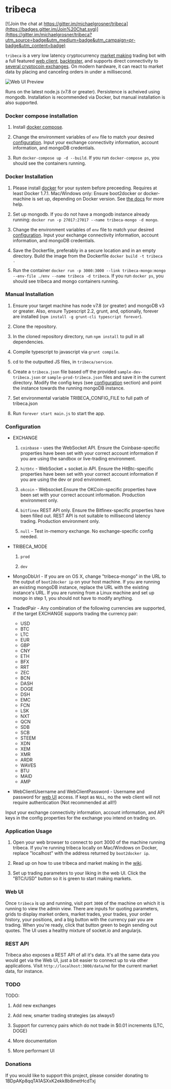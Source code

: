 # tribeca

[![Join the chat at https://gitter.im/michaelgrosner/tribeca](https://badges.gitter.im/Join%20Chat.svg)](https://gitter.im/michaelgrosner/tribeca?utm_source=badge&utm_medium=badge&utm_campaign=pr-badge&utm_content=badge)

`tribeca` is a very low latency cryptocurrency [market making](https://github.com/michaelgrosner/tribeca/wiki#what-is-market-making) trading bot with a full featured [web client](https://github.com/michaelgrosner/tribeca#web-ui), [backtester](https://github.com/michaelgrosner/tribeca/wiki#how-can-i-test-new-trading-strategies), and supports direct connectivity to [several cryptocoin exchanges](https://github.com/michaelgrosner/tribeca#configuration). On modern hardware, it can react to market data by placing and canceling orders in under a millisecond. 

![Web UI Preview](https://raw.githubusercontent.com/michaelgrosner/tribeca/master/docs/web_ui_preview.png)

Runs on the latest node.js (v7.8 or greater). Persistence is acheived using mongodb. Installation is recommended via Docker, but manual installation is also supported.

### Docker compose installation

1. Install [docker compose](https://docs.docker.com/compose/install/).

2. Change the environment variables of `env` file to match your desired [configuration](https://github.com/michaelgrosner/tribeca#configuration). Input your exchange connectivity information, account information, and mongoDB credentials.

3. Run `docker-compose up -d --build`. If you run `docker-compose ps`, you should see the containers running.

### Docker Installation

1. Please install [docker](https://www.docker.com/) for your system before preceeding. Requires at least Docker 1.7.1. Mac/Windows only: Ensure boot2docker or docker-machine is set up, depending on Docker version. See [the docs](https://docs.docker.com/installation/mac/) for more help.

2. Set up mongodb. If you do not have a mongodb instance already running: `docker run -p 27017:27017 --name tribeca-mongo -d mongo`.

2. Change the environment variables of `env` file to match your desired [configuration](https://github.com/michaelgrosner/tribeca#configuration). Input your exchange connectivity information, account information, and mongoDB credentials.

4. Save the Dockerfile, preferably in a secure location and in an empty directory. Build the image from the Dockerfile `docker build -t tribeca .`

5. Run the container `docker run -p 3000:3000 --link tribeca-mongo:mongo --env-file ./env --name tribeca -d tribeca`. If you run `docker ps`, you should see tribeca and mongo containers running.

### Manual Installation

1. Ensure your target machine has node v7.8 (or greater) and mongoDB v3 or greater. Also, ensure Typescript 2.2, grunt, and, optionally, forever are installed (`npm install -g grunt-cli typescript forever`).

2. Clone the repository.

3. In the cloned repository directory, run `npm install` to pull in all dependencies.

4. Compile typescript to javascript via `grunt compile`.

5. cd to the outputted JS files, in `tribeca/service`. 

6. Create a `tribeca.json` file based off the provided `sample-dev-tribeca.json` or `sample-prod-tribeca.json` files and save it in the current directory. Modify the config keys (see [configuration](https://github.com/michaelgrosner/tribeca#configuration) section) and point the instance towards the running mongoDB instance.

7. Set environmental variable TRIBECA_CONFIG_FILE to full path of tribeca.json

8. Run `forever start main.js` to start the app.

### Configuration

  * EXCHANGE
  
    1. `coinbase` - uses the WebSocket API. Ensure the Coinbase-specific properties have been set with your correct account information if you are using the sandbox or live-trading environment.
    
    2. `hitbtc` - WebSocket + socket.io API. Ensure the HitBtc-specific properties have been set with your correct account information if you are using the dev or prod environment.
    
    3. `okcoin` - Websocket.Ensure the OKCoin-specific properties have been set with your correct account information. Production environment only.
    
    4. `bitfinex` REST API only. Ensure the Bitfinex-specific properties have been filled out. REST API is not suitable to millisecond latency trading. Production environment only.
    
    5. `null` - Test in-memory exchange. No exchange-specific config needed.
    
  * TRIBECA_MODE
  
    1. `prod`
    
    2. `dev`
    
  * MongoDbUrl - If you are on OS X, change "tribeca-mongo" in the URL to the output of `boot2docker ip` on your host machine. If you are running an existing mongoDB instance, replace the URL with the existing instance's URL. If you are running from a Linux machine and set up mongo in step 1, you should not have to modify anything.
  
  * TradedPair - Any combination of the following currencies are supported, if the target EXCHANGE supports trading the currency pair:
  
    - USD
    - BTC
    - LTC
    - EUR
    - GBP
    - CNY
    - ETH
    - BFX
    - RRT
    - ZEC
    - BCN
    - DASH
    - DOGE
    - DSH
    - EMC
    - FCN
    - LSK
    - NXT
    - QCN
    - SDB
    - SCB
    - STEEM
    - XDN
    - XEM
    - XMR
    - ARDR
    - WAVES
    - BTU
    - MAID
    - AMP
    
  * WebClientUsername and WebClientPassword - Username and password for [web UI](https://github.com/michaelgrosner/tribeca#web-ui) access. If kept as `NULL`, no the web client will not require authentication (Not recommended at all!!)

Input your exchange connectivity information, account information, and API keys in the config properties for the exchange you intend on trading on.

### Application Usage

1. Open your web browser to connect to port 3000 of the machine running tribeca. If you're running tribeca locally on Mac/Windows on Docker, replace "localhost" with the address returned by `boot2docker ip`.

2. Read up on how to use tribeca and market making in the [wiki](https://github.com/michaelgrosner/tribeca/wiki).

3. Set up trading parameters to your liking in the web UI. Click the "BTC/USD" button so it is green to start making markets.

### Web UI

Once `tribeca` is up and running, visit port `3000` of the machine on which it is running to view the admin view. There are inputs for quoting parameters, grids to display market orders, market trades, your trades, your order history, your positions, and a big button with the currency pair you are trading. When you're ready, click that button green to begin sending out quotes. The UI uses a healthy mixture of socket.io and angularjs.

### REST API

Tribeca also exposes a REST API of all it's data. It's all the same data you would get via the Web UI, just a bit easier to connect up to via other applications. Visit `http://localhost:3000/data/md` for the current market data, for instance.

### TODO

TODO:

1. Add new exchanges

2. Add new, smarter trading strategies (as always!)

3. Support for currency pairs which do not trade in $0.01 increments (LTC, DOGE)

4. More documentation

5. More performant UI

### Donations

If you would like to support this project, please consider donating to 1BDpAKp8qqTA1ASXxK2ekk8b8metHcdTxj

